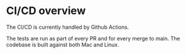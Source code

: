 # CI/CD overview
The CI/CD is currently handled by Github Actions.

The tests are run as part of every PR and for every merge to main. The codebase is built against both Mac and Linux.


